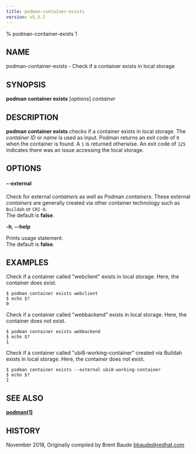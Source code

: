 ```yaml
---
title: podman-container-exists
version: v5.5.2
---
```


% podman-container-exists 1

## NAME
podman\-container\-exists - Check if a container exists in local storage

## SYNOPSIS
**podman container exists** [*options*] *container*

## DESCRIPTION
**podman container exists** checks if a container exists in local storage. The *container ID* or *name* is used as input. Podman returns an exit code
of `0` when the container is found.  A `1` is returned otherwise. An exit code of `125` indicates there was an issue accessing the local storage.

## OPTIONS
#### **--external**

Check for external *containers* as well as Podman *containers*. These external *containers* are generally created via other container technology such as `Buildah` or `CRI-O`.\
The default is **false**.

**-h**, **--help**

Prints usage statement.\
The default is **false**.

## EXAMPLES

Check if a container called "webclient" exists in local storage. Here, the container does exist.
```
$ podman container exists webclient
$ echo $?
0
```

Check if a container called "webbackend" exists in local storage. Here, the container does not exist.
```
$ podman container exists webbackend
$ echo $?
1
```

Check if a container called "ubi8-working-container" created via Buildah exists in local storage. Here, the container does not exist.
```
$ podman container exists --external ubi8-working-container
$ echo $?
1
```

## SEE ALSO
**[podman(1)](podman.1.md)**

## HISTORY
November 2018, Originally compiled by Brent Baude <bbaude@redhat.com>
